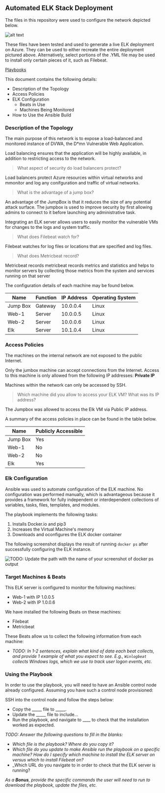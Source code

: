 ## Automated ELK Stack Deployment

The files in this repository were used to configure the network depicted below.

![alt text](https://github.com/zakchow/elk_project/blob/main/Network_security_diagaram.PNG)

These files have been tested and used to generate a live ELK deployment on Azure. They can be used to either recreate the entire deployment pictured above. Alternatively, select portions of the .YML file may be used to install only certain pieces of it, such as Filebeat.

  [Playbooks](https://github.com/zakchow/elk_project/tree/main/ansible/playbooks)

This document contains the following details:
- Description of the Topology
- Access Policies
- ELK Configuration
  - Beats in Use
  - Machines Being Monitored
- How to Use the Ansible Build


### Description of the Topology

The main purpose of this network is to expose a load-balanced and monitored instance of DVWA, the D*mn Vulnerable Web Application.

Load balancing ensures that the application will be highly available, in addition to restricting access to the network.

> What aspect of security do load balancers protect?

Load balancers protect Azure resources within virtual networks and mmonitor and log any conifguration and traffic of virtual networks.

> What is the advantage of a jump box?

An advantage of the JumpBox is that it reduces the size of any potential attack surface. The jumpbox is used to improve security by first allowing admins to connect to it before launching any administrative task.

Integrating an ELK server allows users to easily monitor the vulnerable VMs for changes to the logs and system traffic.

> What does Filebeat watch for?

Filebeat watches for log files or locations that are specified and log files.

> What does Metricbeat record?

Metricbeat records metricbeat records metrics and statistics and helps to monitor servers by collecting those metrics from the system and services running on that server

The configuration details of each machine may be found below.


| Name     | Function | IP Address | Operating System |
|----------|----------|------------|------------------|
| Jump Box | Gateway  | 10.0.0.4   | Linux            |
| Web-1    | Server   | 10.0.0.5   | Linux            |
| Web-2    | Server   | 10.0.0.6   | Linux            |
| Elk      | Server   | 10.1.0.4   | Linux            |

### Access Policies

The machines on the internal network are not exposed to the public Internet. 

Only the jumbox machine can accept connections from the Internet. Access to this machine is only allowed from the following IP addresses:
 **Private IP**

Machines within the network can only be accessed by SSH.

> Which machine did you allow to access your ELK VM? What was its IP address?

The Jumpbox was allowed to access the Elk VM via Public IP address.

A summary of the access policies in place can be found in the table below.

| Name     | Publicly Accessible | 
|----------|---------------------|
| Jump Box | Yes                 |              
| Web-1    | No                  |                      
| Web-2    | No                  |                      
| Elk      | Yes                 |                     

### Elk Configuration

Ansible was used to automate configuration of the ELK machine. No configuration was performed manually, which is advantageous because it
provides a framework for fully independent or interdependent collections of variables, tasks, files, templates, and modules.

The playbook implements the following tasks:
  1. Installs Docker.io and pip3
  2. Increases the Virtual Machine's memory
  3. Downloads and oconfigures the ELK docker container

The following screenshot displays the result of running `docker ps` after successfully configuring the ELK instance.

![TODO: Update the path with the name of your screenshot of docker ps output](Images/docker_ps_output.png)

### Target Machines & Beats
This ELK server is configured to monitor the following machines:
- Web-1 with IP 1.0.0.5
- Web-2 with IP 1.0.0.6

We have installed the following Beats on these machines:
- Filebeat
- Metricbeat

These Beats allow us to collect the following information from each machine:
- _TODO: In 1-2 sentences, explain what kind of data each beat collects, and provide 1 example of what you expect to see. E.g., `Winlogbeat` collects Windows logs, which we use to track user logon events, etc._

### Using the Playbook
In order to use the playbook, you will need to have an Ansible control node already configured. Assuming you have such a control node provisioned: 

SSH into the control node and follow the steps below:
- Copy the _____ file to _____.
- Update the _____ file to include...
- Run the playbook, and navigate to ____ to check that the installation worked as expected.

_TODO: Answer the following questions to fill in the blanks:_
- _Which file is the playbook? Where do you copy it?_
- _Which file do you update to make Ansible run the playbook on a specific machine? How do I specify which machine to install the ELK server on versus which to install Filebeat on?_
- _Which URL do you navigate to in order to check that the ELK server is running?

_As a **Bonus**, provide the specific commands the user will need to run to download the playbook, update the files, etc._
